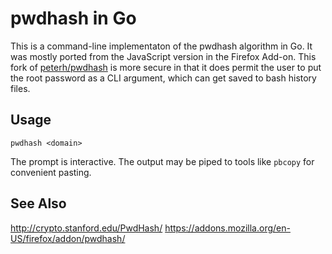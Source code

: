 pwdhash in Go
=============

This is a command-line implementaton of the pwdhash algorithm in Go. It was mostly ported from the JavaScript version in the Firefox Add-on. This fork of [peterh/pwdhash](http://github.com/peterh/pwdhash) is more secure in that it does permit the user to put the root password as a CLI argument, which can get saved to bash history files.

Usage
-----
    pwdhash <domain>

The prompt is interactive. The output may be piped to tools like `pbcopy` for convenient pasting.

See Also
--------
http://crypto.stanford.edu/PwdHash/
https://addons.mozilla.org/en-US/firefox/addon/pwdhash/
